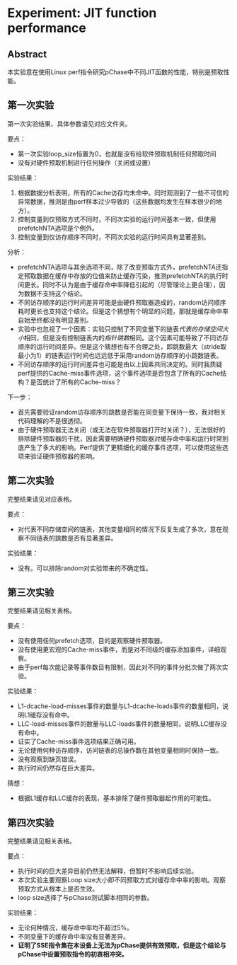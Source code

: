 # Experiment: JIT function performance

## Abstract
本实验意在使用Linux perf指令研究pChase中不同JIT函数的性能，特别是预取性能。

## 第一次实验
第一次实验结果、具体参数请见对应文件夹。

要点：
- 第一次实验loop_size恒置为0，也就是没有给软件预取机制任何预取时间
- 没有对硬件预取机制进行任何操作（关闭或设置）

实验结果：
1. 根据数据分析表明，所有的Cache访存均未命中。同时观测到了一些不可信的异常数据，推测是由perf样本过少导致的（这些数据均发生在样本很少的地方）。
2. 控制变量到仅预取方式不同时，不同次实验的运行时间基本一致，但使用prefetchNTA选项是个例外。
3. 控制变量到仅访存顺序不同时，不同次实验的运行时间具有显著差别。

分析：
- prefetchNTA选项与其余选项不同，除了改变预取方式外，prefetchNTA还指定预取数据在缓存中存放的位值来防止缓存污染，推测prefetchNTA的执行时间更长。同时不认为是由于缓存命中率降低引起的（尽管理论上更合理），因为数据不支持这个结论。
- 不同访存顺序的运行时间差异可能是由硬件预取器造成的，random访问顺序耗时更长也支持这个结论。但是这个猜想有个明显的问题，那就是缓存命中率自始至终都没有明显差别。
- 实验中也忽视了一个因素：实验只控制了不同变量下的链表*代表的存储空间大小*相同，但是没有控制链表内的*指针跳数*相同。这个因素可能导致了不同访存顺序的运行时间差异。但是这个猜想也有不合理之处，即跳数最大（stride取最小为1）的链表运行时间也远远低于采用random访存顺序的小跳数链表。
- 不同访存顺序的运行时间差异也可能是由以上因素共同决定的。同时我质疑perf提供的Cache-miss事件选项，这个事件选项是否包含了所有的Cache结构？是否统计了所有的Cache-miss？

下一步：
- 首先需要验证random访存顺序的跳数是否能在同变量下保持一致，我对相关代码理解的不是很透彻。
- 由于硬件预取器无法关闭（或无法在软件预取器打开时关闭？），无法很好的排除硬件预取器的干扰，因此需要明确硬件预取器对缓存命中率和运行时常到底产生了多大的影响。Perf提供了更精细化的缓存事件选项，可以使用这些选项来验证硬件预取器的影响。

## 第二次实验
完整结果请见对应表格。

要点：
- 对代表不同存储空间的链表，其他变量相同的情况下反复生成了多次，意在观察不同链表的跳数是否有显著差异。

实验结果：
- 没有。可以排除random对实验带来的不确定性。

## 第三次实验
完整结果请见相关表格。

要点：
- 没有使用任何prefetch选项，目的是观察硬件预取器。
- 没有使用更宏观的Cache-miss事件，而是对不同级的缓存添加事件，详细观察。
- 由于perf每次能记录等事件数目有限制，因此对不同的事件分批次做了两次实验。

实验结果：
- L1-dcache-load-misses事件的数量与L1-dcache-loads事件的数量相同，说明L1缓存没有命中。
- LLC-load-misses事件的数量与LLC-loads事件的数量相同，说明LLC缓存没有命中。
- 证实了Cache-miss事件选项结果正确可用。
- 无论使用何种访存顺序，访问链表的总操作数在其他变量相同时保持一致。
- 没有观察到缺页错误。
- 执行时间仍然存在巨大差异。

猜想：
- 根据L1缓存和LLC缓存的表现，基本排除了硬件预取器起作用的可能性。

## 第四次实验
完整结果请见相关表格。

要点：
- 执行时间的巨大差异目前仍然无法解释，但暂时不影响后续实验。
- 本次实验主要观察Loop size大小即不同预取方式对缓存命中率的影响。观察预取方式从根本上是否生效。
- loop size选择了与pChase测试脚本相同的参数。

实验结果：
- 无论何种情况，缓存命中率均不超过5%。
- 不同变量下的缓存命中率没有显著差异。
- **证明了SSE指令集在本设备上无法为pChase提供有效预取，但是这个结论与pChase中设置预取指令的初衷相冲突。**